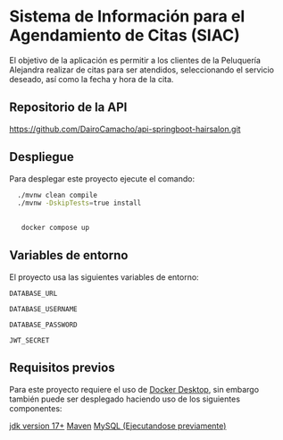 
# Sistema de Información para el Agendamiento de Citas (SIAC)

El objetivo de la aplicación es permitir a los clientes de la Peluquería Alejandra realizar de citas para ser atendidos, seleccionando el servicio deseado, así como la fecha y hora de la cita.


## Repositorio de la API

https://github.com/DairoCamacho/api-springboot-hairsalon.git



## Despliegue

Para desplegar este proyecto ejecute el comando:

```bash
  ./mvnw clean compile
  ./mvnw -DskipTests=true install
  
```
```bash
   docker compose up
```


## Variables de entorno

El proyecto usa las siguientes variables de entorno:

`DATABASE_URL`

`DATABASE_USERNAME`

`DATABASE_PASSWORD`

`JWT_SECRET`


## Requisitos previos

Para este proyecto requiere el uso de [Docker Desktop](https://www.docker.com/products/docker-desktop/), 
sin embargo también puede ser desplegado haciendo uso  de los siguientes componentes:
  
  [jdk version 17+](https://www.oracle.com/java/technologies/javase/jdk17-archive-downloads.html)
  [Maven](https://maven.apache.org/download.cgi)
  [MySQL (Ejecutandose previamente)](https://www.apachefriends.org/download.html)
